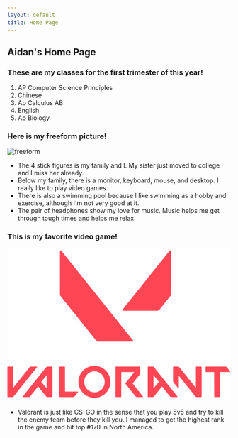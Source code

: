 ```yaml
---
layout: default
title: Home Page
---
```



## Aidan's Home Page


### These are my classes for the first trimester of this year!
1. AP Computer Science Principles    
2. Chinese
3. Ap Calculus AB
4. English
5. Ap Biology

### Here is my freeform picture!


<img src="/student2/images/freeform.jpg" alt="freeform">

- The 4 stick figures is my family and I. My sister just moved to college and I miss her already.
- Below my family, there is a monitor, keyboard, mouse, and desktop. I really like to play video games.
- There is also a swimming pool because I like swimming as a hobby and exercise, although I'm not very good at it.
- The pair of headphones show my love for music. Music helps me get through tough times and helps me relax.


### This is my favorite video game!

![Valorant Logo](/images/valorant.jpg)

- Valorant is just like CS-GO in the sense that you play 5v5 and try to kill the enemy team before they kill you. I managed to get the highest rank in the game and hit top #170 in North America.

